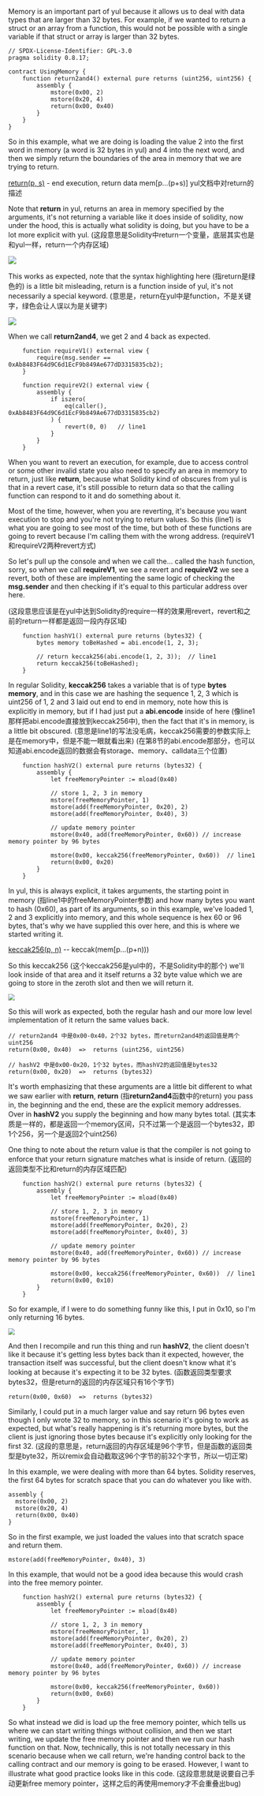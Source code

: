 Memory is an important part of yul because it allows us to deal with data types that are larger than 32 bytes. For example, if we wanted to return a struct or an array from a function, this would not be possible with a single variable if that struct or array is larger than 32 bytes. 

```solidity
// SPDX-License-Identifier: GPL-3.0
pragma solidity 0.8.17;

contract UsingMemory {
    function return2and4() external pure returns (uint256, uint256) {
        assembly {
            mstore(0x00, 2)
            mstore(0x20, 4)
            return(0x00, 0x40)
        }
    }
}
```

So in this example, what we are doing is loading the value 2 into the first word in memory (a word is 32 bytes in yul) and 4 into the next word, and then we simply return the boundaries of the area in memory that we are trying to return.

[return(p, s)](https://docs.soliditylang.org/en/latest/yul.html#evm-dialect) - end execution, return data mem[p…(p+s)]   yul文档中对return的描述

Note that **return** in yul, returns an area in memory specified by the arguments, it's not returning a variable like it does inside of solidity, now under the hood, this is actually what solidity is doing, but you have to be a lot more explicit with yul. (这段意思是Solidity中return一个变量，底层其实也是和yul一样，return一个内存区域)

![](https://gitee.com/elvinsj/bootcamp/raw/main/week8/Yul%20and%20Assembly/Section2/yulreturn.png)

This works as expected, note that the syntax highlighting here (指return是绿色的) is a little bit misleading, return is a function inside of yul, it's not necessarily a special keyword. (意思是，return在yul中是function，不是关键字，绿色会让人误以为是关键字)

![](https://gitee.com/elvinsj/bootcamp/raw/main/week8/Yul%20and%20Assembly/Section2/return2and4.png)

When we call **return2and4**, we get 2 and 4 back as expected. 





```solidity
    function requireV1() external view {
        require(msg.sender == 0xAb8483F64d9C6d1EcF9b849Ae677dD3315835cb2);
    }

    function requireV2() external view {
        assembly {
            if iszero(
                eq(caller(), 0xAb8483F64d9C6d1EcF9b849Ae677dD3315835cb2)
            ) {
                revert(0, 0)   // line1
            }
        }
    }
```

When you want to revert an execution, for example, due to access control or some other invalid state you also need to specify an area in memory to return, just like **return**, because what Solidity kind of obscures from yul is that in a revert case, it's still possible to return data so that the calling function can respond to it and do something about it.

Most of the time, however, when you are reverting, it's because you want execution to stop and you're not trying to return values. So this (line1) is what you are going to see most of the time, but both of these functions are going to revert because I'm calling them with the wrong address. (requireV1和requireV2两种revert方式)

So let's pull up the console and when we call the... called the hash function, sorry, so when we call **requireV1**, we see a revert and **requireV2** we see a revert, both of these are implementing the same logic of checking the **msg.sender** and then checking if it's equal to this particular address over here.

(这段意思应该是在yul中达到Solidity的require一样的效果用revert，revert和之前的return一样都是返回一段内存区域)



```solidity
    function hashV1() external pure returns (bytes32) {
        bytes memory toBeHashed = abi.encode(1, 2, 3);
        
        // return keccak256(abi.encode(1, 2, 3));  // line1
        return keccak256(toBeHashed);
    }
```

In regular Solidity, **keccak256** takes a variable that is of type **bytes memory**, and in this case we are hashing the sequence 1, 2, 3 which is uint256 of 1, 2 and 3 laid out end to end in memory, note how this is explicitly in memory, but if I had just put a **abi.encode** inside of here (像line1那样把abi.encode直接放到keccak256中), then the fact that it's in memory, is a little bit obscured. (意思是line1的写法没毛病，keccak256需要的参数实际上是在memory中，但是不能一眼就看出来) (在第8节的abi.encode那部分，也可以知道abi.encode返回的数据会有storage、memory、calldata三个位置)

```solidity
    function hashV2() external pure returns (bytes32) {
        assembly {
            let freeMemoryPointer := mload(0x40)

            // store 1, 2, 3 in memory
            mstore(freeMemoryPointer, 1)
            mstore(add(freeMemoryPointer, 0x20), 2)
            mstore(add(freeMemoryPointer, 0x40), 3)

            // update memory pointer
            mstore(0x40, add(freeMemoryPointer, 0x60)) // increase memory pointer by 96 bytes

            mstore(0x00, keccak256(freeMemoryPointer, 0x60))  // line1
            return(0x00, 0x20)
        }
    }
```

In yul, this is always explicit, it takes arguments, the starting point in memory (指line1中的freeMemoryPointer参数) and how many bytes you want to hash (0x60), as part of its arguments, so in this example, we've loaded 1, 2 and 3 explicitly into memory, and this whole sequence is hex 60 or 96 bytes, that's why we have supplied this over here, and this is where we started writing it. 

[keccak256(p, n)](https://docs.soliditylang.org/en/latest/yul.html#evm-dialect) -- keccak(mem[p…(p+n)))

So this keccak256 (这个keccak256是yul中的，不是Solidity中的那个) we'll look inside of that area and it itself returns a 32 byte value which we are going to store in the zeroth slot and then we will return it.

<img src="https://gitee.com/elvinsj/bootcamp/raw/main/week8/Yul%20and%20Assembly/Section2/hashv1andhashv2.png" style="zoom:80%;" />

So this will work as expected, both the regular hash and our more low level implementation of it return the same values back. 

```solidity
// return2and4 中是0x00-0x40，2个32 bytes，而return2and4的返回值是两个uint256
return(0x00, 0x40)  =>  returns (uint256, uint256)

// hashV2 中是0x00-0x20，1个32 bytes，而hashV2的返回值是bytes32
return(0x00, 0x20)  =>  returns (bytes32)
```

It's worth emphasizing that these arguments are a little bit different to what we saw earlier with **return**, **return** (指**return2and4**函数中的return) you pass in, the beginning and the end, these are the explicit memory addresses. Over in **hashV2** you supply the beginning and how many bytes total. (其实本质是一样的，都是返回一个memory区间，只不过第一个是返回一个bytes32，即1个256，另一个是返回2个uint256)

One thing to note about the return value is that the compiler is not going to enforce that your return signature matches what is inside of return. (返回的返回类型不比和return的内存区域匹配)

```solidity
    function hashV2() external pure returns (bytes32) {
        assembly {
            let freeMemoryPointer := mload(0x40)

            // store 1, 2, 3 in memory
            mstore(freeMemoryPointer, 1)
            mstore(add(freeMemoryPointer, 0x20), 2)
            mstore(add(freeMemoryPointer, 0x40), 3)

            // update memory pointer
            mstore(0x40, add(freeMemoryPointer, 0x60)) // increase memory pointer by 96 bytes

            mstore(0x00, keccak256(freeMemoryPointer, 0x60))  // line1
            return(0x00, 0x10)
        }
    }
```

So for example, if I were to do something funny like this, I put in 0x10, so I'm only returning 16 bytes.

<img src="https://gitee.com/elvinsj/bootcamp/raw/main/week8/Yul%20and%20Assembly/Section2/hashv2.png" style="zoom:80%;" />

And then I recompile and run this thing and run **hashV2**, the client doesn't like it because it's getting less bytes back than it expected, however, the transaction itself was successful, but the client doesn't know what it's looking at because it's expecting it to be 32 bytes. (函数返回类型要求bytes32，但是return的返回的内存区域只有16个字节)

```solidity
return(0x00, 0x60)  =>  returns (bytes32)
```

Similarly, I could put in a much larger value and say return 96 bytes even though I only wrote 32 to memory, so in this scenario it's going to work as expected, but what's really happening is it's returning more bytes, but the client is just ignoring those bytes because it's explicitly only looking for the first 32. (这段的意思是，return返回的内存区域是96个字节，但是函数的返回类型是byte32，所以remix会自动截取这96个字节的前32个字节，所以一切正常)



In this example, we were dealing with more than 64 bytes. Solidity reserves, the first 64 bytes for scratch space that you can do whatever you like with. 

```solidity
assembly {
  mstore(0x00, 2)
  mstore(0x20, 4)
  return(0x00, 0x40)
}
```

So in the first example, we just loaded the values into that scratch space and return them. 

```solidity
mstore(add(freeMemoryPointer, 0x40), 3)
```

In this example, that would not be a good idea because this would crash into the free memory pointer. 

```solidity
    function hashV2() external pure returns (bytes32) {
        assembly {
            let freeMemoryPointer := mload(0x40)

            // store 1, 2, 3 in memory
            mstore(freeMemoryPointer, 1)
            mstore(add(freeMemoryPointer, 0x20), 2)
            mstore(add(freeMemoryPointer, 0x40), 3)

            // update memory pointer
            mstore(0x40, add(freeMemoryPointer, 0x60)) // increase memory pointer by 96 bytes

            mstore(0x00, keccak256(freeMemoryPointer, 0x60))
            return(0x00, 0x60)
        }
    }
```

So what instead we did is load up the free memory pointer, which tells us where we can start writing things without collision, and then we start writing, we update the free memory pointer and then we run our hash function on that. Now, technically, this is not totally necessary in this scenario because when we call return, we're handing control back to the calling contract and our memory is going to be erased. However, I want to illustrate what good practice looks like in this code. (这段意思就是说要自己手动更新free memory pointer，这样之后的再使用memory才不会重叠出bug)